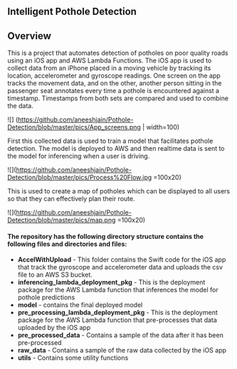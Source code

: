 
## Intelligent Pothole Detection
## Overview

This is a project that automates detection of potholes on poor quality roads using an iOS app and AWS Lambda Functions. The iOS app is used to collect data from an iPhone placed in a moving vehicle by tracking its location, accelerometer and gyroscope readings. One screen on the app tracks the movement data, and on the other, another person sitting in the passenger seat annotates every time a pothole is encountered against a timestamp. Timestamps from both sets are compared and used to combine the data.


![] (https://github.com/aneeshjain/Pothole-Detection/blob/master/pics/App_screens.png | width=100)

First this collected data is used to train a model that facilitates pothole detection. The model is deployed to AWS and then realtime data is sent to the model for inferencing when a user is driving. 

![](https://github.com/aneeshjain/Pothole-Detection/blob/master/pics/Process%20Flow.jpg =100x20)


This is used to create a map of potholes which can be displayed to all users so that they can effectively plan their route.

![](https://github.com/aneeshjain/Pothole-Detection/blob/master/pics/map.png =100x20)


#### The repository has the following directory structure contains the following files and directories and files:

* **AccelWithUpload** - This folder contains the Swift code for the iOS app that track the gyroscope and accelerometer data and uploads the csv file to an AWS S3 bucket.
* **inferencing_lambda_deployment_pkg** - This is the deployment package for the AWS Lambda function that inferences the model for pothole predictions
* **model** - contains the final deployed model
* **pre_processing_lambda_deployment_pkg** - This is the deployment package for the AWS Lambda function that pre-processes that data uploaded by the iOS app
* **pre_processed_data** - Contains a sample of the data after it has been pre-processed
* **raw_data** - Contains a sample of the raw data collected by the iOS app
* **utils** - Contains some utility functions


